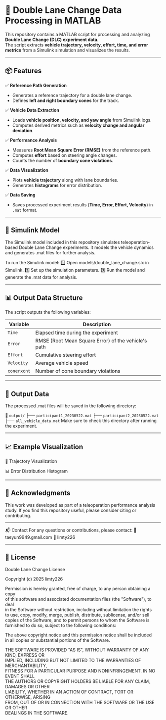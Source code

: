 # 🚗 Double Lane Change Data Processing in MATLAB

This repository contains a MATLAB script for processing and analyzing **Double Lane Change (DLC) experiment data**.  
The script extracts **vehicle trajectory, velocity, effort, time, and error metrics** from a Simulink simulation and visualizes the results.

---

## 📦 Features

✅ **Reference Path Generation**  
- Generates a reference trajectory for a double lane change.  
- Defines **left and right boundary cones** for the track.

✅ **Vehicle Data Extraction**  
- Loads **vehicle position, velocity, and yaw angle** from Simulink logs.  
- Computes derived metrics such as **velocity change and angular deviation**.

✅ **Performance Analysis**  
- Measures **Root Mean Square Error (RMSE)** from the reference path.  
- Computes **effort** based on steering angle changes.  
- Counts the number of **boundary cone violations**.

✅ **Data Visualization**  
- Plots **vehicle trajectory** along with lane boundaries.  
- Generates **histograms** for error distribution.

✅ **Data Saving**  
- Saves processed experiment results (**Time, Error, Effort, Velocity**) in `.mat` format.

---
## 🔹 Simulink Model
The Simulink model included in this repository simulates teleoperation-based Double Lane Change experiments.
It models the vehicle dynamics and generates .mat files for further analysis.

To run the Simulink model:
1️⃣ Open models/double_lane_change.slx in Simulink.
2️⃣ Set up the simulation parameters.
3️⃣ Run the model and generate the .mat data for analysis.

---
## 📊 Output Data Structure

The script outputs the following variables:

| Variable   | Description                                          |
|------------|------------------------------------------------------|
| `Time`     | Elapsed time during the experiment                  |
| `Error`    | RMSE (Root Mean Square Error) of the vehicle's path |
| `Effort`   | Cumulative steering effort                          |
| `Velocity` | Average vehicle speed                               |
| `conerxcnt` | Number of cone boundary violations                  |

---

## 📁 Output Data
The processed .mat files will be saved in the following directory:

📂 `output/`
  ├── `participant1_20230522.mat`
  ├── `participant2_20230522.mat`
  ├── `all_vehicle_data.mat`
Make sure to check this directory after running the experiment.

---
## 📈 Example Visualization

🚀 Trajectory Visualization

📊 Error Distribution Histogram

---

## 🤝 Acknowledgments
This work was developed as part of a teleoperation performance analysis study. If you find this repository useful, please consider citing or contributing.

---

📬 Contact
For any questions or contributions, please contact:
📧 taeyun9949.gmail.com
🔗 limty226

---

## 📜 License

Double Lane Change License  

Copyright (c) 2025 limty226 

Permission is hereby granted, free of charge, to any person obtaining a copy  
of this software and associated documentation files (the "Software"), to deal  
in the Software without restriction, including without limitation the rights  
to use, copy, modify, merge, publish, distribute, sublicense, and/or sell  
copies of the Software, and to permit persons to whom the Software is  
furnished to do so, subject to the following conditions:  

The above copyright notice and this permission notice shall be included  
in all copies or substantial portions of the Software.  

THE SOFTWARE IS PROVIDED "AS IS", WITHOUT WARRANTY OF ANY KIND, EXPRESS OR  
IMPLIED, INCLUDING BUT NOT LIMITED TO THE WARRANTIES OF MERCHANTABILITY,  
FITNESS FOR A PARTICULAR PURPOSE AND NONINFRINGEMENT. IN NO EVENT SHALL  
THE AUTHORS OR COPYRIGHT HOLDERS BE LIABLE FOR ANY CLAIM, DAMAGES OR OTHER  
LIABILITY, WHETHER IN AN ACTION OF CONTRACT, TORT OR OTHERWISE, ARISING  
FROM, OUT OF OR IN CONNECTION WITH THE SOFTWARE OR THE USE OR OTHER  
DEALINGS IN THE SOFTWARE.

